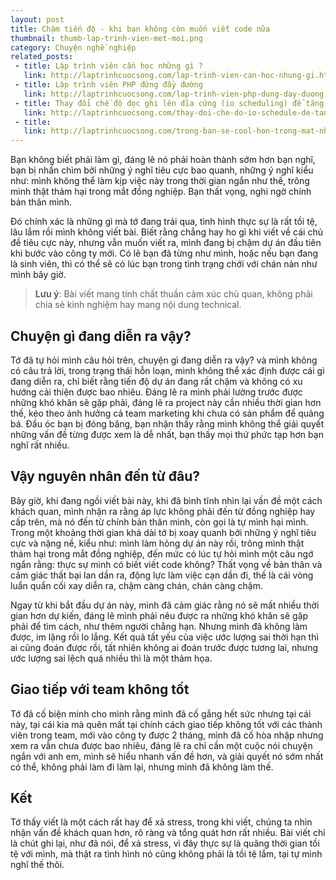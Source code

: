 ```yaml
---
layout: post
title: Chậm tiến độ - khi bạn không còn muốn viết code nữa
thumbnail: thumb-lap-trinh-vien-met-moi.png
category: Chuyện nghề nghiệp
related_posts:
 - title: Lập trình viên cần học những gì ?
   link: http://laptrinhcuocsong.com/lap-trinh-vien-can-hoc-nhung-gi.html
 - title: Lập trình viên PHP đứng đầy đường
   link: http://laptrinhcuocsong.com/lap-trinh-vien-php-dung-day-duong.html
 - title: Thay đổi chế độ đọc ghi lên đĩa cứng (io scheduling) để tăng tốc ubuntu
   link: http://laptrinhcuocsong.com/thay-doi-che-do-io-schedule-de-tang-toc-ubuntu.html
 - title:
   link: http://laptrinhcuocsong.com/trong-ban-se-cool-hon-trong-mat-nha-tuyen-dung.html
---
```

Bạn không biết phải làm gì, đáng lẽ nó phải hoàn thành sớm hơn bạn nghĩ, bạn bị nhấn chìm bởi những ý nghĩ tiêu cực bao quanh, những ý nghĩ kiểu như: mình không thể làm kịp việc này trong thời gian ngắn như thế, trông mình thật thảm hại trong mắt đồng nghiệp. Bạn thất vọng, nghi ngờ chính bản thân mình.

Đó chính xác là những gì mà tớ đang trải qua, tình hình thực sự là rất tồi tệ, lâu lắm rồi mình không viết bài. Biết rằng chẳng hay ho gì khi viết về cái chủ đề tiêu cực này, nhưng vẫn muốn viết ra, mình đang bị chậm dự án đầu tiên khi bước vào công ty mới. Có lẽ bạn đã từng như mình, hoặc nếu bạn đang là sinh viên, thì có thể sẽ có lúc bạn trong tình trạng chới với chán nản như mình bây giờ.

> **Lưu ý**: Bài viết mang tính chất thuần cảm xúc chủ quan, không phải chia sẻ kinh nghiệm hay mang nội dung technical.

## Chuyện gì đang diễn ra vậy?

Tớ đã tự hỏi mình câu hỏi trên, chuyện gì đang diễn ra vậy? và mình không có câu trả lời, trong trạng thái hỗn loạn, mình không thể xác định được cái gì đang diễn ra, chỉ biết rằng tiến độ dự án đang rất chậm và không có xu hướng cải thiện được bao nhiêu. Đáng lẽ ra mình phải lường trước được những khó khăn sẽ gặp phải, đáng lẽ ra project này cần nhiều thời gian hơn thế, kéo theo ảnh hưởng cả team marketing khi chưa có sản phẩm để quảng bá. Đầu óc bạn bị đóng băng, bạn nhận thấy rằng mình không thể giải quyết những vấn đề từng được xem là dễ nhất, bạn thấy mọi thứ phức tạp hơn bạn nghĩ rất nhiều.

## Vậy nguyên nhân đến từ đâu?

Bây giờ, khi đang ngồi viết bài này, khi đã bình tĩnh nhìn lại vấn đề một cách khách quan, mình nhận ra rằng áp lực không phải đến từ đồng nghiệp hay cấp trên, mà nó đến từ chính bản thân mình, còn gọi là tự mình hại mình. Trong một khoảng thời gian khá dài tớ bị xoay quanh bởi những ý nghĩ tiêu cực và nặng nề, kiểu như: mình làm hỏng dự án này rồi, trông mình thật thảm hại trong mắt đồng nghiệp, đến mức có lúc tự hỏi mình một câu ngớ ngẩn rằng: thực sự mình có biết viết code không? Thất vọng về bản thân và cảm giác thất bại lan dần ra, động lực làm việc cạn dần đi, thế là cái vòng luẩn quẩn cối xay diễn ra, chậm càng chán, chán càng chậm.

Ngay từ khi bắt đầu dự án này, mình đã cảm giác rằng nó sẽ mất nhiều thời gian hơn dự kiến, đáng lẽ mình phải nêu được ra những khó khăn sẽ gặp phải để tìm cách, như thêm người chẳng hạn. Nhưng mình đã không làm được, im lặng rồi lo lắng. Kết quả tất yếu của việc ước lượng sai thời hạn thì ai cũng đoán được rồi, tất nhiên không ai đoán trước được tương lai, nhưng ước lượng sai lệch quá nhiều thì là một thảm họa.

## Giao tiếp với team không tốt

Tớ đã cố biện minh cho mình rằng mình đã cố gắng hết sức nhưng tại cái này, tại cái kia mà quên mất tại chính cách giao tiếp không tốt với các thành viên trong team, mới vào công ty được 2 tháng, mình đã cố hòa nhập nhưng xem ra vẫn chưa được bao nhiêu, đáng lẽ ra chỉ cần một cuộc nói chuyện ngắn với anh em, mình sẽ hiểu nhanh vấn đề hơn, và giải quyết nó sớm nhất có thể, không phải làm đi làm lại, nhưng mình đã không làm thế.

## Kết

Tớ thấy viết là một cách rất hay để xả stress, trong khi viết, chúng ta nhìn nhận vấn đề khách quan hơn, rõ ràng và tổng quát hơn rất nhiều. Bài viết chỉ là chút ghi lại, như đã nói, để xả stress, vì đây thực sự là quãng thời gian tồi tệ với mình, mà thật ra tình hình nó cũng không phải là tồi tệ lắm, tại tự mình nghĩ thế thôi.




